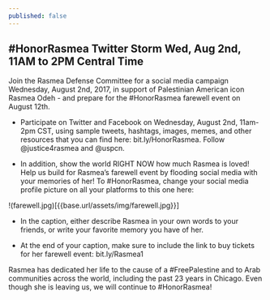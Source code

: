 ```yaml
---
published: false
---
```

## #HonorRasmea Twitter Storm Wed, Aug 2nd, 11AM to 2PM Central Time

Join the Rasmea Defense Committee for a social media campaign Wednesday, August 2nd, 2017, in support of Palestinian American icon Rasmea Odeh - and prepare for the #HonorRasmea farewell event on August 12th.

- Participate on Twitter and Facebook on Wednesday, August 2nd, 11am-2pm CST, using sample tweets, hashtags, images, memes, and other resources that you can find here: bit.ly/HonorRasmea. Follow @justice4rasmea and @uspcn.

- In addition, show the world RIGHT NOW how much Rasmea is loved! Help us build for Rasmea’s farewell event by flooding social media with your memories of her!  To #HonorRasmea, change your social media profile picture on all your platforms to this one here:

!(farewell.jpg)[{{base.url/assets/img/farewell.jpg}}]

- In the caption, either describe Rasmea in your own words to your friends, or write your favorite memory you have of her.

- At the end of your caption, make sure to include the link to buy tickets for her farewell event: bit.ly/Rasmea1

Rasmea has dedicated her life to the cause of a #FreePalestine and to Arab communities across the world, including the past 23 years in Chicago. Even though she is leaving us, we will continue to #HonorRasmea!

